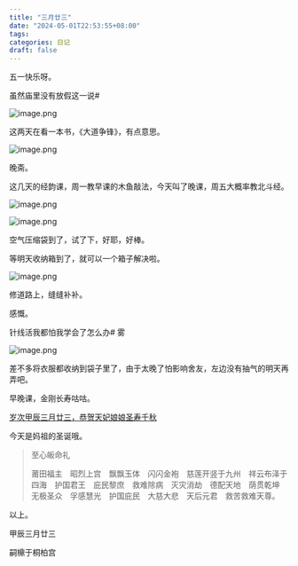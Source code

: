 ```yaml
---
title: "三月廿三"
date: "2024-05-01T22:53:55+08:00"
tags: 
categories: 日记
draft: false
---
```

五一快乐呀。

虽然庙里没有放假这一说#

![image.png](https://cdn.jsdelivr.net/gh/luo029/blogimage@main/24%200501%202251%2000.png)

这两天在看一本书，《大道争锋》，有点意思。

![image.png](https://cdn.jsdelivr.net/gh/luo029/blogimage@main/24%200501%202251%2019.png)

晚斋。

这几天的经韵课，周一教早课的木鱼敲法，今天叫了晚课，周五大概率教北斗经。

![image.png](https://cdn.jsdelivr.net/gh/luo029/blogimage@main/24%200501%202251%2054.png)

![image.png](https://cdn.jsdelivr.net/gh/luo029/blogimage@main/24%200501%202252%2004.png)

空气压缩袋到了，试了下，好耶，好棒。

等明天收纳箱到了，就可以一个箱子解决啦。

![image.png](https://cdn.jsdelivr.net/gh/luo029/blogimage@main/24%200501%202252%2029.png)

修道路上，缝缝补补。

感慨。

针线活我都怕我学会了怎么办# 雾

![image.png](https://cdn.jsdelivr.net/gh/luo029/blogimage@main/24%200501%202252%2056.png)

差不多将衣服都收纳到袋子里了，由于太晚了怕影响舍友，左边没有抽气的明天再弄吧。

早晚课，金刚长寿咕咕。

[岁次甲辰三月廿三，恭贺天妃娘娘圣寿千秋](https://mp.weixin.qq.com/s/rXBcGSW20FqpOT5KbpKnBg)

今天是妈祖的圣诞哦。

> 至心皈命礼
> 
> 莆田福主　昭烈上宫　飘飘玉体　闪闪金袍　慈莲开竖于九州　祥云布泽于四海　护国君王　庇民黎庶　救难除病　灭灾消劫　德配天地　荫贯乾坤　无极圣众　孚感慧光　护国庇民　大慈大悲　天后元君　救苦救难天尊。

以上。

甲辰三月廿三

嗣檙于桐柏宫
